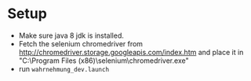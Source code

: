 # Setup 

* Make sure java 8 jdk is installed.
* Fetch the selenium chromedriver from http://chromedriver.storage.googleapis.com/index.htm and place it in "C:\Program Files (x86)\selenium\chromedriver.exe"
* run `wahrnehmung_dev.launch` 

